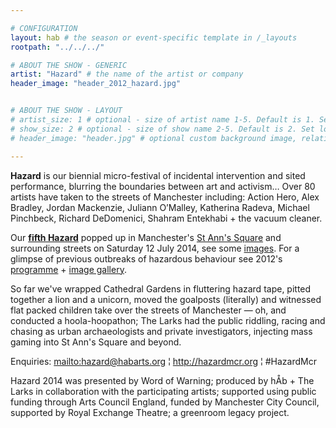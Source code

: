 ```yaml
---

# CONFIGURATION
layout: hab # the season or event-specific template in /_layouts
rootpath: "../../../"

# ABOUT THE SHOW - GENERIC
artist: "Hazard" # the name of the artist or company
header_image: "header_2012_hazard.jpg"   


# ABOUT THE SHOW - LAYOUT
# artist_size: 1 # optional - size of artist name 1-5. Default is 1. Set longer names to lower values
# show_size: 2 # optional - size of show name 2-5. Default is 2. Set longer names to lower values
# header_image: "header.jpg" # optional custom background image, relative to current page

---         
```

**Hazard** is our biennial micro-festival of incidental intervention and sited performance, blurring the boundaries between art and activism… Over 80 artists have taken to the streets of Manchester including: Action Hero, Alex Bradley, Jordan Mackenzie, Juliann O’Malley, Katherina Radeva, Michael Pinchbeck, Richard DeDomenici, Shahram Entekhabi + the vacuum cleaner.        
        
Our **[fifth Hazard](/archive/2014-hazard)** popped up in Manchester's [St Ann's Square](http://bit.ly/1wrGmvW) and surrounding streets on Saturday 12 July 2014, see some [images](/galleries/2014-hazard). For a glimpse of previous outbreaks of hazardous behaviour see 2012's [programme](/archive/2012-hazard) + [image gallery](/galleries/2012-hazard).         
              
So far we've wrapped Cathedral Gardens in fluttering hazard tape, pitted together a lion and a unicorn, moved the goalposts (literally) and witnessed flat packed children take over the streets of Manchester — oh, and conducted a hoola-hoopathon; The Larks had the public riddling, racing and chasing as urban archaeologists and private investigators, injecting mass gaming into St Ann's Square and beyond.       
                 
Enquiries: <mailto:hazard@habarts.org> ¦ <http://hazardmcr.org> ¦ #HazardMcr       
          
Hazard 2014 was presented by Word of Warning; produced by hÅb + The Larks in collaboration with the participating artists; supported using public funding through Arts Council England, funded by Manchester City Council, supported by Royal Exchange Theatre; a greenroom legacy project.
